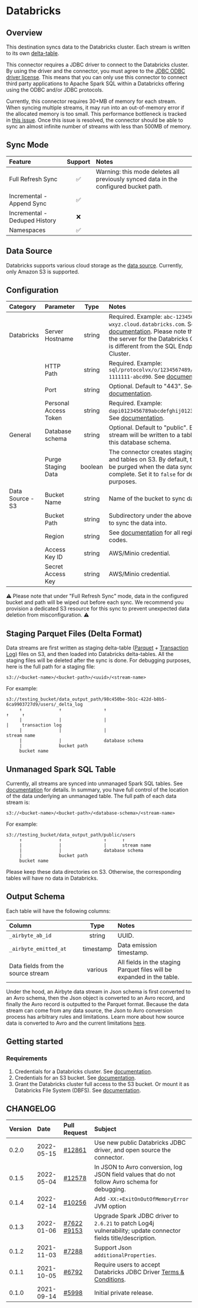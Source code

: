 # Databricks

## Overview

This destination syncs data to the Databricks cluster. Each stream is written to its own [delta-table](https://delta.io/).

This connector requires a JDBC driver to connect to the Databricks cluster. By using the driver and the connector, you must agree to the [JDBC ODBC driver license](https://databricks.com/jdbc-odbc-driver-license). This means that you can only use this connector to connect third party applications to Apache Spark SQL within a Databricks offering using the ODBC and/or JDBC protocols.

Currently, this connector requires 30+MB of memory for each stream. When syncing multiple streams, it may run into an out-of-memory error if the allocated memory is too small. This performance bottleneck is tracked in [this issue](https://github.com/airbytehq/airbyte/issues/11424). Once this issue is resolved, the connector should be able to sync an almost infinite number of streams with less than 500MB of memory.

## Sync Mode

| Feature | Support | Notes |
| :--- | :---: | :--- |
| Full Refresh Sync | ✅ | Warning: this mode deletes all previously synced data in the configured bucket path. |
| Incremental - Append Sync | ✅ |  |
| Incremental - Deduped History | ❌ |  |
| Namespaces | ✅ |  |

## Data Source

Databricks supports various cloud storage as the [data source](https://docs.databricks.com/data/data-sources/index.html). Currently, only Amazon S3 is supported.

## Configuration

| Category | Parameter | Type | Notes |
| :--- | :--- | :---: | :--- |
| Databricks | Server Hostname | string | Required. Example: `abc-12345678-wxyz.cloud.databricks.com`. See [documentation](https://docs.databricks.com/integrations/bi/jdbc-odbc-bi.html#get-server-hostname-port-http-path-and-jdbc-url). Please note that this is the server for the Databricks Cluster. It is different from the SQL Endpoint Cluster. |
|  | HTTP Path | string | Required. Example: `sql/protocolvx/o/1234567489/0000-1111111-abcd90`. See [documentation](https://docs.databricks.com/integrations/bi/jdbc-odbc-bi.html#get-server-hostname-port-http-path-and-jdbc-url). |
|  | Port | string | Optional. Default to "443". See [documentation](https://docs.databricks.com/integrations/bi/jdbc-odbc-bi.html#get-server-hostname-port-http-path-and-jdbc-url). |
|  | Personal Access Token | string | Required. Example: `dapi0123456789abcdefghij0123456789AB`. See [documentation](https://docs.databricks.com/sql/user/security/personal-access-tokens.html). |
| General | Database schema | string | Optional. Default to "public". Each data stream will be written to a table under this database schema. |
|  | Purge Staging Data | boolean | The connector creates staging files and tables on S3. By default, they will be purged when the data sync is complete. Set it to `false` for debugging purposes. |
| Data Source - S3 | Bucket Name | string | Name of the bucket to sync data into. |
|  | Bucket Path | string | Subdirectory under the above bucket to sync the data into. |
|  | Region | string | See [documentation](https://docs.aws.amazon.com/AWSEC2/latest/UserGuide/using-regions-availability-zones.html#concepts-available-regions) for all region codes. |
|  | Access Key ID | string | AWS/Minio credential. |
|  | Secret Access Key | string | AWS/Minio credential. |

⚠️ Please note that under "Full Refresh Sync" mode, data in the configured bucket and path will be wiped out before each sync. We recommend you provision a dedicated S3 resource for this sync to prevent unexpected data deletion from misconfiguration. ⚠️

## Staging Parquet Files (Delta Format)

Data streams are first written as staging delta-table ([Parquet](https://parquet.apache.org/) + [Transaction Log](https://databricks.com/blog/2019/08/21/diving-into-delta-lake-unpacking-the-transaction-log.html)) files on S3, and then loaded into Databricks delta-tables. All the staging files will be deleted after the sync is done. For debugging purposes, here is the full path for a staging file:

```text
s3://<bucket-name>/<bucket-path>/<uuid>/<stream-name>
```

For example:

```text
s3://testing_bucket/data_output_path/98c450be-5b1c-422d-b8b5-6ca9903727d9/users/_delta_log
     ↑              ↑                ↑                                    ↑     ↑
     |              |                |                                    |     transaction log
     |              |                |                                    stream name
     |              |                database schema
     |              bucket path
     bucket name
```

## Unmanaged Spark SQL Table

Currently, all streams are synced into unmanaged Spark SQL tables. See [documentation](https://docs.databricks.com/data/tables.html#managed-and-unmanaged-tables) for details. In summary, you have full control of the location of the data underlying an unmanaged table. The full path of each data stream is:

```text
s3://<bucket-name>/<bucket-path>/<database-schema>/<stream-name>
```

For example:

```text
s3://testing_bucket/data_output_path/public/users
     ↑              ↑                ↑      ↑
     |              |                |      stream name
     |              |                database schema
     |              bucket path
     bucket name
```

Please keep these data directories on S3. Otherwise, the corresponding tables will have no data in Databricks.

## Output Schema

Each table will have the following columns:

| Column | Type | Notes |
| :--- | :---: | :--- |
| `_airbyte_ab_id` | string | UUID. |
| `_airbyte_emitted_at` | timestamp | Data emission timestamp. |
| Data fields from the source stream | various | All fields in the staging Parquet files will be expanded in the table. |

Under the hood, an Airbyte data stream in Json schema is first converted to an Avro schema, then the Json object is converted to an Avro record, and finally the Avro record is outputted to the Parquet format. Because the data stream can come from any data source, the Json to Avro conversion process has arbitrary rules and limitations. Learn more about how source data is converted to Avro and the current limitations [here](https://docs.airbyte.io/understanding-airbyte/json-avro-conversion).

## Getting started

### Requirements

1. Credentials for a Databricks cluster. See [documentation](https://docs.databricks.com/clusters/create.html).
2. Credentials for an S3 bucket. See [documentation](https://docs.aws.amazon.com/general/latest/gr/aws-sec-cred-types.html#access-keys-and-secret-access-keys).
3. Grant the Databricks cluster full access to the S3 bucket. Or mount it as Databricks File System \(DBFS\). See [documentation](https://docs.databricks.com/data/data-sources/aws/amazon-s3.html).

## CHANGELOG

| Version | Date | Pull Request | Subject |
| :--- | :--- | :--- | :--- |
| 0.2.0 | 2022-05-15 | [\#12861](https://github.com/airbytehq/airbyte/pull/12861) | Use new public Databricks JDBC driver, and open source the connector. |
| 0.1.5 | 2022-05-04 | [\#12578](https://github.com/airbytehq/airbyte/pull/12578) | In JSON to Avro conversion, log JSON field values that do not follow Avro schema for debugging. |
| 0.1.4 | 2022-02-14 | [\#10256](https://github.com/airbytehq/airbyte/pull/10256) | Add `-XX:+ExitOnOutOfMemoryError` JVM option |
| 0.1.3 | 2022-01-06 | [\#7622](https://github.com/airbytehq/airbyte/pull/7622) [\#9153](https://github.com/airbytehq/airbyte/issues/9153) | Upgrade Spark JDBC driver to `2.6.21` to patch Log4j vulnerability; update connector fields title/description. |
| 0.1.2 | 2021-11-03 | [\#7288](https://github.com/airbytehq/airbyte/issues/7288) | Support Json `additionalProperties`. |
| 0.1.1 | 2021-10-05 | [\#6792](https://github.com/airbytehq/airbyte/pull/6792) | Require users to accept Databricks JDBC Driver [Terms & Conditions](https://databricks.com/jdbc-odbc-driver-license). |
| 0.1.0 | 2021-09-14 | [\#5998](https://github.com/airbytehq/airbyte/pull/5998) | Initial private release. |
